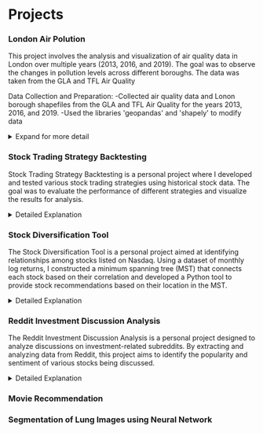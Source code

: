 # Projects

### London Air Polution

This project involves the analysis and visualization of air quality data in London over multiple years (2013, 2016, and 2019). The goal was to observe the changes in pollution levels across different boroughs. The data was taken from the GLA and TFL Air Quality

Data Collection and Preparation:
-Collected air quality data and Lonon borough shapefiles from the GLA and TFL Air Quality for the years 2013, 2016, and 2019.
-Used the libraries 'geopandas' and 'shapely' to modify data

<details>
  <summary>Expand for more detail</summary>
  <p>Data collection and Preparatiion:</p>
  <p>Collected air quality data from the GLA and TFL Air Quality for the years 2013, 2016, 2019.</p>
</details>

### Stock Trading Strategy Backtesting

Stock Trading Strategy Backtesting is a personal project where I developed and tested various stock trading strategies using historical stock data. The goal was to evaluate the performance of different strategies and visualize the results for analysis.

<details>
  <summary>Detailed Explanation</summary>
  <p>In this project, I retrieved and stored stock data using yfinance in a SQL database to maintain a robust and scalable data storage solution. The trading strategies implemented include the Moving Average and Triple Exponential Moving Average to generate buy/sell signals in trading.</p>
  <p>The project involved the following key steps:</p>
  <ul>
    <li>Data Retrieval and Storage: I fetched historical stock data from various sources and stored it in a SQL database, ensuring efficient data management and retrieval for backtesting.</li>
    <li>Strategy Implementation: I implemented the Moving Average and Triple Exponential Moving Average strategies to generate buy and sell signals based on the historical data.</li>
    <li>Backtesting: Conducted thorough backtesting of the implemented strategies using historical data. This helped in evaluating the performance of each strategy and understanding its strengths and weaknesses.</li>
    <li>Visualization: Integrated visualization tools to plot stock prices, moving averages, and trading signals. This provided a clear visual representation of the strategies and their performance over time, aiding in qualitative analysis.</li>
  </ul>
  <p>The results of the backtesting and visualizations provided insights into the effectiveness of the strategies, helping to refine and improve them further.</p>
</details>

### Stock Diversification Tool

The Stock Diversification Tool is a personal project aimed at  identifying relationships among stocks listed on Nasdaq. Using a dataset of monthly log returns, I constructed a minimum spanning tree (MST) that connects each stock based on their correlation and developed a Python tool to provide stock recommendations based on their location in the MST.

<details>
  <summary>Detailed Explanation</summary>
  <p>In this project, I compiled a comprehensive dataset of monthly log returns for all stocks on Nasdaq over a three-year period. This dataset served as the foundation for analyzing stock relationships and making informed diversification recommendations.</p>
  <p>The project involved the following key steps:</p>
  <ul>
    <li><strong>Data Compilation:</strong> Collected and compiled a dataset of monthly log returns for Nasdaq-listed stocks over a three-year period using yfinance. This involved cleaning and preprocessing the data to ensure accuracy and reliability.</li>
    <li><strong>Minimum Spanning Tree Construction:</strong> Utilized the dataset to construct a minimum spanning tree (MST). The MST helped in identifying and visualizing the relationships and correlations among different stocks.</li>
    <li><strong>Python Tool Development:</strong> Developed Python code to interact with the MST. The tool provides stock recommendations by analyzing the distance and position of stocks within the MST.</li>
  </ul>
  <p>The resulting tool offers insights on stock relations.</p>
</details>

### Reddit Investment Discussion Analysis

The Reddit Investment Discussion Analysis is a personal project designed to analyze discussions on investment-related subreddits. By extracting and analyzing data from Reddit, this project aims to identify the popularity and sentiment of various stocks being discussed.

<details>
  <summary>Detailed Explanation</summary>
  <p>In this project, I developed a Python script to interface with the Reddit API and extract data from investment-related subreddits. The extracted data includes post titles, post bodies, and comments. The project involved several key steps:</p>
  <ul>
    <li><strong>Data Extraction:</strong> Developed a Python script to connect to the Reddit API and gather data from specific subreddits focused on investments. This included extracting post titles, post bodies, and comments to create a comprehensive dataset.</li>
    <li><strong>Stock Mention Analysis:</strong> Processed the extracted text to identify mentions of stocks. By counting and analyzing these mentions, the project aimed to determine the popularity and frequency of different stocks being discussed on Reddit.</li>
    <li><strong>Sentiment Analysis:</strong> Implemented Natural Language Processing (NLP) techniques to perform sentiment analysis on the extracted text. This helped in discerning the sentiment (positive, negative, or neutral) associated with each stock mentioned in the discussions.</li>
  </ul>
  <p>The resulting analysis provides insights into which stocks are most frequently discussed and how they are perceived by the Reddit investment community.</p>
</details>

### Movie Recommendation

### Segmentation of Lung Images using Neural Network
